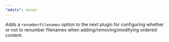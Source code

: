 ```yaml
---
"mdxts": minor
---
```


Adds a `renumberFilenames` option to the next plugin for configuring whether or not to renumber filenames when adding/removing/modifying ordered content.
